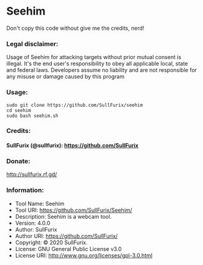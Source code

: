# Seehim

Don't copy this code without give me the credits, nerd!

### Legal disclaimer:

Usage of Seehim for attacking targets without prior mutual consent is illegal. It's the end user's responsibility to obey all applicable local, state and federal laws. Developers assume no liability and are not responsible for any misuse or damage caused by this program

### Usage:
```
sudo git clone https://github.com/SullFurix/seehim
cd seehim
sudo bash seehim.sh
```
### Credits:

#### SullFurix (@sullfurix): https://github.com/SullFurix

### Donate:

http://sullfurix.rf.gd/

### Information:

* Tool Name: Seehim
* Tool URI: https://github.com/SullFurix/Seehim/
* Description: Seehim is a webcam tool.
* Version: 4.0.0
* Author: SullFurix
* Author URI: https://github.com/SullFurix/
* Copyright: © 2020 SullFurix.
* License: GNU General Public License v3.0
* License URI: http://www.gnu.org/licenses/gpl-3.0.html
